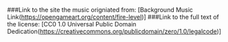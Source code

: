 ###Link to the site the music origniated from:
[Background Music Link(https://opengameart.org/content/fire-level)]
###Link to the full text of the license:
[CC0 1.0 Universal Public Domain Dedication(https://creativecommons.org/publicdomain/zero/1.0/legalcode)]
